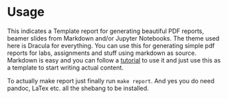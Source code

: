 # Usage

This indicates a Template report for generating beautiful PDF reports, beamer slides from Markdown and/or Jupyter Notebooks.
The theme used here is Dracula for everything. You can use this for generating simple pdf reports for labs, assignments
and stuff using markdown as source.
Markdown is easy and you can follow a [tutorial](https://www.markdownguide.org/basic-syntax/) to use it and just use this as a template to
start writing actual content.

To actually make report just finally run `make report`. And yes you do need pandoc, LaTex etc. all the shebang to be
installed.
